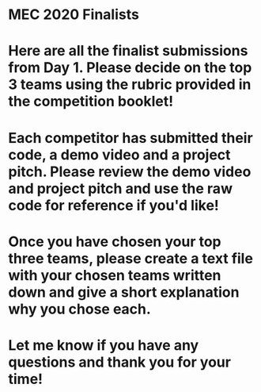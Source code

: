 # MEC 2020 Finalists

# Here are all the finalist submissions from Day 1. Please decide on the top 3 teams using the rubric provided in the competition booklet!
# Each competitor has submitted their code, a demo video and a project pitch. Please review the demo video and project pitch and use the raw code for reference if you'd like!
# Once you have chosen your top three teams, please create a text file with your chosen teams written down and give a short explanation why you chose each.

# Let me know if you have any questions and thank you for your time!
